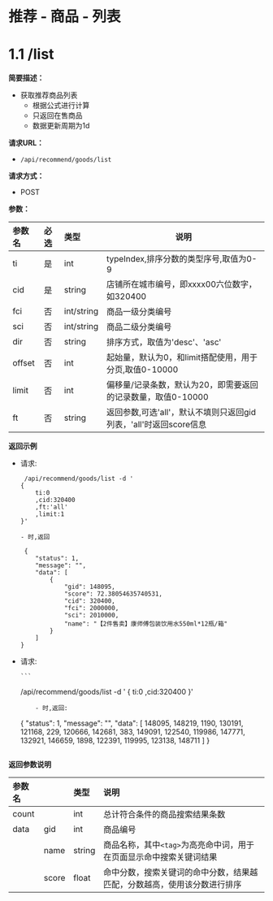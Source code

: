# 推荐 - 商品 - 列表

# 1.1 /list

**简要描述：** 

- 获取推荐商品列表
    - 根据公式进行计算
    - 只返回在售商品
    - 数据更新周期为1d

**请求URL：** 
- ` /api/recommend/goods/list `
  
**请求方式：**
- POST 

**参数：** 

|参数名|必选|类型|说明|
|:----|:---|:-----|-----|
|ti   |是|int |typeIndex,排序分数的类型序号,取值为0-9|
|cid  |是  |string |店铺所在城市编号，即xxxx00六位数字，如320400|
|fci  |否  |int/string |商品一级分类编号|
|sci  |否  |int/string |商品二级分类编号|
|dir  |否  |string |排序方式，取值为'desc'、'asc'|
|offset|否|int |起始量，默认为0，和limit搭配使用，用于分页,取值0-10000| 
|limit|否|int |偏移量/记录条数，默认为20，即需要返回的记录数量，取值0-10000| 
|ft  |否  |string |返回参数,可选'all'，默认不填则只返回gid列表，'all'时返回score信息|

 **返回示例**

  - 请求:

	```
	 /api/recommend/goods/list -d '
	{
		ti:0
		,cid:320400
		,ft:'all'
		,limit:1
	}'
	```
     	- 时,返回

	``` 
	 {
	    "status": 1,
	    "message": "",
	    "data": [
	        {
	            "gid": 148095,
	            "score": 72.38054635740531,
	            "cid": 320400,
	            "fci": 2000000,
	            "sci": 2010000,
	            "name": "【2件售卖】康师傅包装饮用水550ml*12瓶/箱"
	        }
	    ]
	}
	```
  - 请求:
  
        ```
	/api/recommend/goods/list -d '
	{
		ti:0
		,cid:320400
	}'
	```
        - 时,返回:
	
	```
	{
	    "status": 1,
	    "message": "",
	    "data": [
	        148095,
	        148219,
	        1190,
	        130191,
	        121168,
	        229,
	        120666,
	        142681,
	        383,
	        149091,
	        122540,
	        119986,
	        147771,
	        132921,
	        146659,
	        1898,
	        122391,
	        119995,
	        123138,
	        148711
	    ]
	}
	```
	
 **返回参数说明** 

|参数名||类型|说明|
|:----|:---|:---|:-----|
|count||int|总计符合条件的商品搜索结果条数|
|data|gid   |int     |商品编号|
||name  |string     |商品名称，其中`<tag>`为高亮命中词，用于在页面显示命中搜索关键词结果|
||score  |float     |命中分数，搜索关键词的命中分数，结果越匹配，分数越高，使用该分数进行排序|

